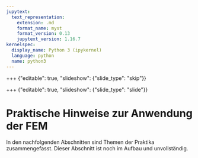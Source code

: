```yaml
---
jupytext:
  text_representation:
    extension: .md
    format_name: myst
    format_version: 0.13
    jupytext_version: 1.16.7
kernelspec:
  display_name: Python 3 (ipykernel)
  language: python
  name: python3
---
```


+++ {"editable": true, "slideshow": {"slide_type": "skip"}}


+++ {"editable": true, "slideshow": {"slide_type": "slide"}}

# Praktische Hinweise zur Anwendung der FEM

In den nachfolgenden Abschnitten sind Themen der Praktika zusammengefasst. Dieser Abschnitt ist noch im Aufbau und unvollständig.